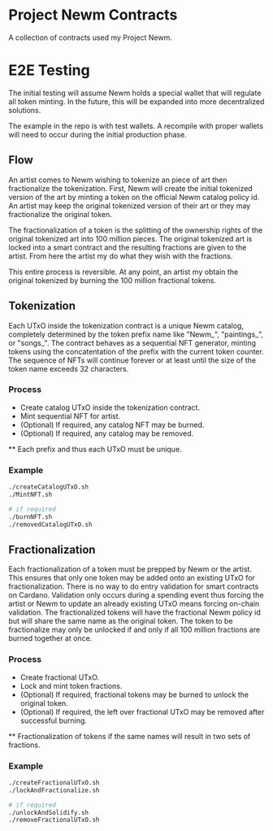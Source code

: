 # Project Newm Contracts

A collection of contracts used my Project Newm.

# E2E Testing

The initial testing will assume Newm holds a special wallet that will regulate all token minting. In the future, this will be expanded into more decentralized solutions.

The example in the repo is with test wallets. A recompile with proper wallets will need to occur during the initial production phase.

## Flow

An artist comes to Newm wishing to tokenize an piece of art then fractionalize the tokenization. First, Newm will create the initial tokenized version of the art by minting a token on the official Newm catalog policy id. An artist may keep the original tokenized version of their art or they may fractionalize the original token.

The fractionalization of a token is the splitting of the ownership rights of the original tokenized art into 100 million pieces. The original tokenized art is locked into a smart contract and the resulting fractions are given to the artist. From here the artist my do what they wish with the fractions.

This entire process is reversible. At any point, an artist my obtain the original tokenized by burning the 100 million fractional tokens.

## Tokenization

Each UTxO inside the tokenization contract is a unique Newm catalog, completely determined by the token prefix name like "Newm_", "paintings_", or "songs_". The contract behaves as a sequential NFT generator, minting tokens using the concatentation of the prefix with the current token counter. The sequence of NFTs will continue forever or at least until the size of the token name exceeds 32 characters.

### Process

- Create catalog UTxO inside the tokenization contract.
- Mint sequential NFT for artist.
- (Optional) If required, any catalog NFT may be burned.
- (Optional) If required, any catalog may be removed.

** Each prefix and thus each UTxO must be unique.

### Example

```bash
./createCatalogUTxO.sh
./MintNFT.sh

# if required
./burnNFT.sh
./removedCatalogUTxO.sh
```
## Fractionalization

Each fractionalization of a token must be prepped by Newm or the artist. This ensures that only one token may be added onto an existing UTxO for fractionalization. There is no way to do entry validation for smart contracts on Cardano. Validation only occurs during a spending event thus forcing the artist or Newm to update an already existing UTxO means forcing on-chain validation. The fractionalized tokens will have the fractional Newm policy id but will share the same name as the original token. The token to be fractionalize may only be unlocked if and only if all 100 million fractions are burned together at once.

### Process

- Create fractional UTxO.
- Lock and mint token fractions.
- (Optional) If required, fractional tokens may be burned to unlock the original token.
- (Optional) If required, the left over fractional UTxO may be removed after successful burning.

** Fractionalization of tokens if the same names will result in two sets of fractions.

### Example

```bash
./createFractionalUTxO.sh
./lockAndFractionalize.sh

# if required
./unlockAndSolidify.sh
./removeFractionalUTxO.sh
```